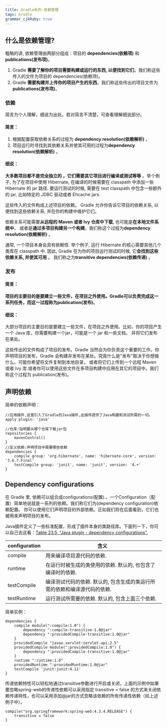 ```yaml
---
title: Gradle系列-依赖管理
tags: Gradle
grammar_cjkRuby: true
---
```


## 什么是依赖管理?
粗略的讲, 依赖管理由两部分组成：项目的  **dependencies(依赖项)** 和 **publications(发布项)**。

1. Gradle  **需要了解你的项目需要构建或运行的东西, 以便找到它们**。我们称这些传入的文件为项目的 dependencies(依赖项)。
2. Gradle  **需要构建并上传你的项目产生的东西**。我们称这些传出的项目文件为 **publications(发布项)**。

### 依赖
简言为个人理解，细说为出处。若对简言不清楚，可查看理解细说部分。
#### 简言：

1. 根据配置获取依赖关系的过程为 **dependency resolution(依赖解析)** 。
2. 项目运行时寻找到其依赖关系并使其可用的过程为**dependency resolution(依赖解析)** 。

#### 细说：

**大多数项目都不是完全独立的 ，它们需要其它项目进行编译或测试等等** 。举个例子, 为了在项目中使用 Hibernate, 在编译的时候需要在 classpath 中添加一些 Hibernate 的 jar 路径. 要运行测试的时候, 需要在 test classpath 中包含一些额外的 jar, 比如特定的 JDBC 驱动或者 Ehcache jars.

这些传入的文件构成上述项目的依赖。 Gradle 允许你告诉它项目的依赖关系, 以便找到这些依赖关系, 并在你的构建中维护它们。 

依赖关系可能需要**从远程的 Maven 或者 Ivy 仓库中下载**, 也可能是**在本地文件系统中**， 或者是**通过多项目构建另一个构建**。我们称这个过程为**dependency resolution(依赖解析)** 。

通常, 一个项目本身会具有依赖性. 举个例子, 运行 Hibernate 的核心需要其他几个类库在 classpath 中. 因此, Gradle 在为你的项目运行测试的时候, 它**会找到这些依赖关系, 并使其可用** 。 我们称之为**transitive dependencies(依赖传递)** 。

### 发布

#### 简言：
**项目的主要目的是要建立一些文件，在项目之外使用。Gradle可以负责完成这一系列任务，而这一过程称为publication(发布)**。

#### 细说：

大部分项目的主要目的是要建立一些文件，在项目之外使用。比如，你的项目产生一个 Java 库，你需要构建一个jar，可能是一个 jar 和一些文档， 并将它们发布在某处。

这些传出的文件构成了项目的发布。Gradle 当然会为你负责这个重要的工作。你声明项目的发布，Gradle 会构建并发布在某处。究竟什么是"发布"取决于你想做什么。可能你希望将文件复制到本地目录， 或者将它们上传到一个远程 Maven 或者 Ivy 库.或者你可以使用这些文件在多项目构建中应用在其它的项目中。我们称这个过程为 publication(发布)。

## 声明依赖

简单的依赖声明：
```
//应用插件,这里引入了Gradle的Java插件,此插件提供了Java构建和测试所需的一切。
apply plugin: 'java'

//仓库:指明要从哪个仓库下载jar包
repositories {
    mavenCentral()
}
//定义依赖:声明项目中需要哪些依赖
dependencies {
    compile group: 'org.hibernate', name: 'hibernate-core', version: '3.6.7.Final'
    testCompile group: 'junit', name: 'junit', version: '4.+'
}
```

## Dependency configurations

在 Gradle 里, 依赖可以组合成configurations(配置).。一个Configuration（配置）简单地说就是一系列的依赖。我们称它们为(dependency configuration)依赖配置。 你可以使用它们声明项目的外部依赖。正如我们将在后面看到，它们也被用来声明项目的发布。

Java插件定义了一些标准配置，形成了插件本身的类路径库。下面列一下，你可以自己去这看：[Table 23.5, “Java plugin - dependency configurations”.](http://www.gradle.org/docs/current/userguide/java_plugin.html#tab:configurations)

|configuration|含义|
|---|---|
|compile|用来编译项目源代码的依赖.|
| runtime | 在运行时被生成的类使用的依赖. 默认的, 也包含了编译时的依赖.|
|testCompile|编译测试代码的依赖. 默认的, 包含生成的类运行所需的依赖和编译源代码的依赖.|
|testRuntime|运行测试所需要的依赖. 默认的, 包含上面三个依赖.|

简单实例：

```
dependencies {
    compile module(":compile:1.0") {
        dependency ":compile-transitive-1.0@jar"
        dependency ":providedCompile-transitive:1.0@jar"
    }
    providedCompile "javax.servlet:servlet-api:2.5"
    providedCompile module(":providedCompile:1.0") {
        dependency ":providedCompile-transitive:1.0@jar"
    }
    runtime ":runtime:1.0"
    providedRuntime ":providedRuntime:1.0@jar"
    testCompile 'junit:junit:4.11'
}
```


传递依赖特性可以轻松地通过transitive参数进行开启或关闭，上面的示例中如果要忽略spring-web的传递性依赖可以采用指定 transitive = false 的方式来关闭依赖传递特性，也可以采用添加@jar的方式忽略该依赖的所有传递性依赖（如上述例子中）。
```
compile("org.springframework:spring-web:4.3.4.RELEASE") {
    transitive = false
}
```

